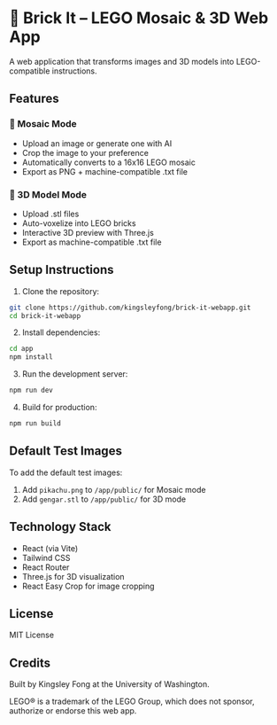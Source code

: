 # 🧱 Brick It – LEGO Mosaic & 3D Web App

A web application that transforms images and 3D models into LEGO-compatible instructions.

## Features

### 🎨 Mosaic Mode
- Upload an image or generate one with AI
- Crop the image to your preference
- Automatically converts to a 16x16 LEGO mosaic
- Export as PNG + machine-compatible .txt file

### 🧊 3D Model Mode
- Upload .stl files
- Auto-voxelize into LEGO bricks
- Interactive 3D preview with Three.js
- Export as machine-compatible .txt file

## Setup Instructions

1. Clone the repository:
```bash
git clone https://github.com/kingsleyfong/brick-it-webapp.git
cd brick-it-webapp
```

2. Install dependencies:
```bash
cd app
npm install
```

3. Run the development server:
```bash
npm run dev
```

4. Build for production:
```bash
npm run build
```

## Default Test Images

To add the default test images:

1. Add `pikachu.png` to `/app/public/` for Mosaic mode
2. Add `gengar.stl` to `/app/public/` for 3D mode

## Technology Stack

- React (via Vite)
- Tailwind CSS
- React Router
- Three.js for 3D visualization
- React Easy Crop for image cropping

## License

MIT License

## Credits

Built by Kingsley Fong at the University of Washington.

LEGO® is a trademark of the LEGO Group, which does not sponsor, authorize or endorse this web app. 